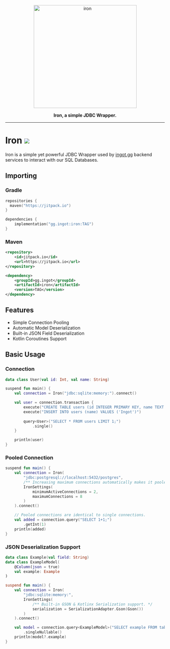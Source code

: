 <a href="https://ingot.gg/">
    <p align="center">
        <img width="325" height="325" src="https://raw.githubusercontent.com/IngotGG/branding/master/branding.svg" alt="iron"/>
    </p>
</a>

<p align="center">
    <strong>Iron, a simple JDBC Wrapper.</strong>
</p>

--- 

# Iron [![](https://jitpack.io/v/gg.ingot/iron.svg)](https://jitpack.io/#gg.ingot/iron)

Iron is a simple yet powerful JDBC Wrapper used by [ingot.gg](https://ingot.gg) backend services to interact
with our SQL Databases.

## Importing

### Gradle

```kts
repositories {
  maven("https://jitpack.io")
}

dependencies {
    implementation("gg.ingot:iron:TAG")
}
```
### Maven
```xml
<repository>
    <id>jitpack.io</id>
    <url>https://jitpack.io</url>
</repository>

<dependency>
    <groupId>gg.ingot</groupId>
    <artifactId>iron</artifactId>
    <version>TAG</version>
</dependency>

```

## Features
* Simple Connection Pooling
* Automatic Model Deserialization
* Built-in JSON Field Deserialization
* Kotlin Coroutines Support

## Basic Usage

### Connection
```kotlin
data class User(val id: Int, val name: String)

suspend fun main() {
    val connection = Iron("jdbc:sqlite:memory:").connect()

    val user = connection.transaction {
        execute("CREATE TABLE users (id INTEGER PRIMARY KEY, name TEXT NOT NULL)")
        execute("INSERT INTO users (name) VALUES ('Ingot')")
        
        query<User>("SELECT * FROM users LIMIT 1;")
            .single()
    }

    println(user)
}
```

### Pooled Connection
```kotlin
suspend fun main() {
    val connection = Iron(
        "jdbc:postgresql://localhost:5432/postgres",
        /** Increasing maximum connections automatically makes it pooled. */
        IronSettings(
            minimumActiveConnections = 2,
            maximumConnections = 8
        )
    ).connect()

    // Pooled connections are identical to single connections.
    val added = connection.query("SELECT 1+1;")
        .getInt(1)
    println(added)
}
```
### JSON Deserialization Support
```kotlin
data class Example(val field: String)
data class ExampleModel(
    @Column(json = true)
    val example: Example
)

suspend fun main() {
    val connection = Iron(
        "jdbc:sqlite:memory:",
        IronSettings(
            /** Built-in GSON & Kotlinx Serialization support. */
            serialization = SerializationAdapter.Gson(Gson())
        )
    ).connect()

    val model = connection.query<ExampleModel>("SELECT example FROM table LIMIT 1;")
        .singleNullable()
    println(model?.example)
}
```